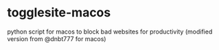 # togglesite-macos
python script for macos to block bad websites for productivity (modified version from @dnbt777 for macos)
